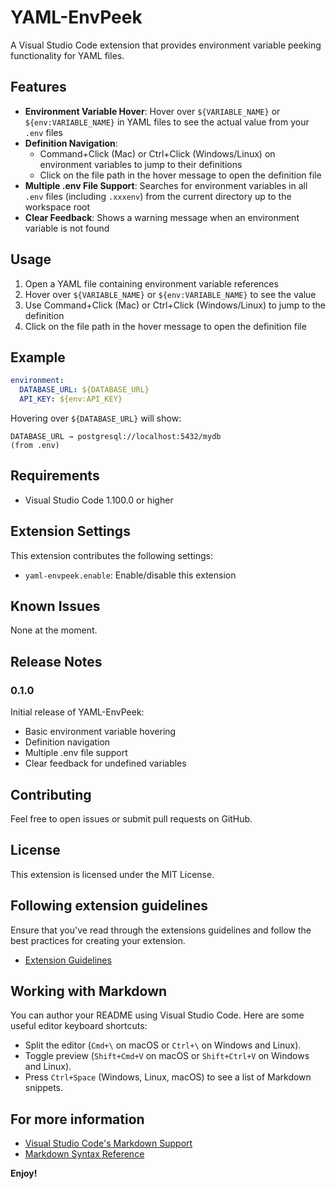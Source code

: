 # YAML-EnvPeek

A Visual Studio Code extension that provides environment variable peeking functionality for YAML files.

## Features

- **Environment Variable Hover**: Hover over `${VARIABLE_NAME}` or `${env:VARIABLE_NAME}` in YAML files to see the actual value from your `.env` files
- **Definition Navigation**: 
  - Command+Click (Mac) or Ctrl+Click (Windows/Linux) on environment variables to jump to their definitions
  - Click on the file path in the hover message to open the definition file
- **Multiple .env File Support**: Searches for environment variables in all `.env` files (including `.xxxenv`) from the current directory up to the workspace root
- **Clear Feedback**: Shows a warning message when an environment variable is not found

## Usage

1. Open a YAML file containing environment variable references
2. Hover over `${VARIABLE_NAME}` or `${env:VARIABLE_NAME}` to see the value
3. Use Command+Click (Mac) or Ctrl+Click (Windows/Linux) to jump to the definition
4. Click on the file path in the hover message to open the definition file

## Example

```yaml
environment:
  DATABASE_URL: ${DATABASE_URL}
  API_KEY: ${env:API_KEY}
```

Hovering over `${DATABASE_URL}` will show:
```
DATABASE_URL → postgresql://localhost:5432/mydb
(from .env)
```

## Requirements

- Visual Studio Code 1.100.0 or higher

## Extension Settings

This extension contributes the following settings:

* `yaml-envpeek.enable`: Enable/disable this extension

## Known Issues

None at the moment.

## Release Notes

### 0.1.0

Initial release of YAML-EnvPeek:
- Basic environment variable hovering
- Definition navigation
- Multiple .env file support
- Clear feedback for undefined variables

## Contributing

Feel free to open issues or submit pull requests on GitHub.

## License

This extension is licensed under the MIT License.

## Following extension guidelines

Ensure that you've read through the extensions guidelines and follow the best practices for creating your extension.

* [Extension Guidelines](https://code.visualstudio.com/api/references/extension-guidelines)

## Working with Markdown

You can author your README using Visual Studio Code. Here are some useful editor keyboard shortcuts:

* Split the editor (`Cmd+\` on macOS or `Ctrl+\` on Windows and Linux).
* Toggle preview (`Shift+Cmd+V` on macOS or `Shift+Ctrl+V` on Windows and Linux).
* Press `Ctrl+Space` (Windows, Linux, macOS) to see a list of Markdown snippets.

## For more information

* [Visual Studio Code's Markdown Support](http://code.visualstudio.com/docs/languages/markdown)
* [Markdown Syntax Reference](https://help.github.com/articles/markdown-basics/)

**Enjoy!**
